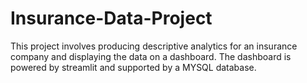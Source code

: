 # Insurance-Data-Project

This project involves producing descriptive analytics for an insurance company and displaying the data on a dashboard. The dashboard is powered by streamlit and supported by a MYSQL database.
